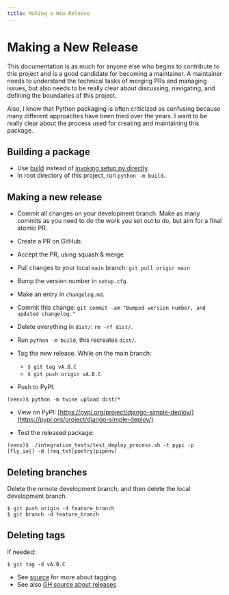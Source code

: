 ```yaml
---
title: Making a New Release
---
```


Making a New Release
===

This documentation is as much for anyone else who begins to contribute to this project and is a good candidate for becoming a maintainer. A maintainer needs to  understand the technical tasks of merging PRs and managing issues, but also needs to be really clear about discussing, navigating, and defining the boundaries of this project.

Also, I know that Python packaging is often criticized as confusing because many different approaches have been tried over the years. I want to be really clear about the process used for creating and maintaining this package.


Building a package
---

- Use [build](https://pypa-build.readthedocs.io/en/stable/index.html) instead of [invoking setup.py directly](https://blog.ganssle.io/articles/2021/10/setup-py-deprecated.html).
- In root directory of this project, run `python -m build`.

Making a new release
---

- Commit all changes on your development branch. Make as many commits as you need to do the work you set out to do, but aim for a final atomic PR.
- Create a PR on GitHub.
- Accept the PR, using squash & merge.
- Pull changes to your local `main` branch: `git pull origin main`
- Bump the version number in `setup.cfg`.
- Make an entry in `changelog.md`.
- Commit this change: `git commit -am "Bumped version number, and updated changelog."`
- Delete everything in `dist/`: `rm -rf dist/`.
- Run `python -m build`, this recreates `dist/`.
- Tag the new release. While on the main branch:
    - `$ git tag vA.B.C`
    - `$ git push origin vA.B.C`

- Push to PyPI:
```
(venv)$ python -m twine upload dist/*
```

- View on PyPI:
[https://pypi.org/project/django-simple-deploy/](https://pypi.org/project/django-simple-deploy/)

- Test the released package:
```
(venv)$ ./integration_tests/test_deploy_process.sh -t pypi -p [fly_io|] -d [req_txt|poetry|pipenv]
```

Deleting branches
---

Delete the remote development branch, and then delete the local development branch.

```
$ git push origin -d feature_branch
$ git branch -d feature_branch
```

Deleting tags
---

If needed:

```
$ git tag -d vA.B.C
```

- See [source](https://git-scm.com/book/en/v2/Git-Basics-Tagging) for more about tagging.
- See also [GH source about releases](https://docs.github.com/en/repositories/releasing-projects-on-github/managing-releases-in-a-repository)
